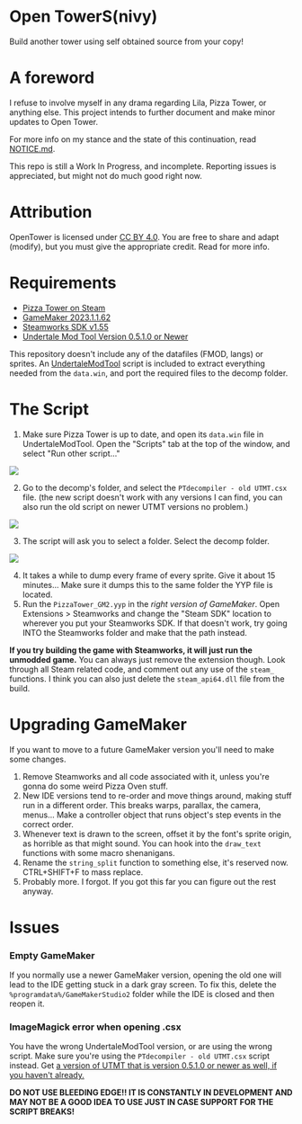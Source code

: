 # Open TowerS(nivy)
Build another tower using self obtained source from your copy!

# A foreword
I refuse to involve myself in any drama regarding Lila, Pizza Tower, or anything else. This project intends to further document and make minor updates to Open Tower.

For more info on my stance and the state of this continuation, read [NOTICE.md](https://snivysquid65.github.io/OpenTowerS/NOTICE.html).

This repo is still a Work In Progress, and incomplete. Reporting issues is appreciated, but might not do much good right now.

# Attribution
OpenTower is licensed under [CC BY 4.0](https://creativecommons.org/licenses/by/4.0/). You are free to share and adapt (modify), but you must give the appropriate credit. Read for more info.

# Requirements
- [Pizza Tower on Steam](https://store.steampowered.com/app/2231450/Pizza_Tower/)
- [GameMaker 2023.1.1.62](https://gms.yoyogames.com/GameMaker-Installer-2023.1.1.62.exe)
- [Steamworks SDK v1.55](https://partner.steamgames.com/downloads/steamworks_sdk_155.zip)
- [Undertale Mod Tool Version 0.5.1.0 or Newer](https://github.com/underminersteam/undertalemodtool/releases/tag/0.5.1.0/)

This repository doesn't include any of the datafiles (FMOD, langs) or sprites. An [UndertaleModTool](https://github.com/UnderminersTeam/UndertaleModTool/releases/tag/0.5.1.0) script is included to extract everything needed from the `data.win`, and port the required files to the decomp folder.

# The Script

1. Make sure Pizza Tower is up to date, and open its `data.win` file in UndertaleModTool. Open the "Scripts" tab at the top of the window, and select "Run other script..."

<img src="github/guide1.png">

2. Go to the decomp's folder, and select the `PTdecompiler - old UTMT.csx` file. (the new script doesn't work with any versions I can find, you can also run the old script on newer UTMT versions no problem.)

<img src="github/guide2.png">

3. The script will ask you to select a folder. Select the decomp folder.

<img src="github/guide3.png">

4. It takes a while to dump every frame of every sprite. Give it about 15 minutes... Make sure it dumps this to the same folder the YYP file is located.
5. Run the `PizzaTower_GM2.yyp` in the *right version of GameMaker*. Open Extensions > Steamworks and change the "Steam SDK" location to wherever you put your Steamworks SDK. If that doesn't work, try going INTO the Steamworks folder and make that the path instead. 

**If you try building the game with Steamworks, it will just run the unmodded game.** You can always just remove the extension though. Look through all Steam related code, and comment out any use of the `steam_` functions. I think you can also just delete the `steam_api64.dll` file from the build.

# Upgrading GameMaker

If you want to move to a future GameMaker version you'll need to make some changes.

1. Remove Steamworks and all code associated with it, unless you're gonna do some weird Pizza Oven stuff.
2. New IDE versions tend to re-order and move things around, making stuff run in a different order. This breaks warps, parallax, the camera, menus... Make a controller object that runs object's step events in the correct order.
3. Whenever text is drawn to the screen, offset it by the font's sprite origin, as horrible as that might sound. You can hook into the `draw_text` functions with some macro shenanigans.
4. Rename the `string_split` function to something else, it's reserved now. CTRL+SHIFT+F to mass replace.
5. Probably more. I forgot. If you got this far you can figure out the rest anyway.

# Issues
### Empty GameMaker
If you normally use a newer GameMaker version, opening the old one will lead to the IDE getting stuck in a dark gray screen. To fix this, delete the `%programdata%/GameMakerStudio2` folder while the IDE is closed and then reopen it.

### ImageMagick error when opening .csx
You have the wrong UndertaleModTool version, or are using the wrong script. Make sure you're using the `PTdecompiler - old UTMT.csx` script instead. Get [a version of UTMT that is version 0.5.1.0 or newer as well, if you haven't already.](https://github.com/underminersteam/undertalemodtool/releases/tag/0.5.1.0)

**DO NOT USE BLEEDING EDGE!! IT IS CONSTANTLY IN DEVELOPMENT AND MAY NOT BE A GOOD IDEA TO USE JUST IN CASE SUPPORT FOR THE SCRIPT BREAKS!**
